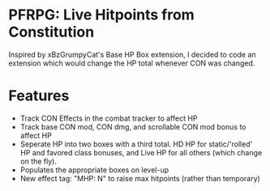 # PFRPG: Live Hitpoints from Constitution
Inspired by xBzGrumpyCat's Base HP Box extension, I decided to code an extension which would change the HP total whenever CON was changed.
# Features
* Track CON Effects in the combat tracker to affect HP
* Track base CON mod, CON dmg, and scrollable CON mod bonus to affect HP
* Seperate HP into two boxes with a third total. HD HP for static/'rolled' HP and favored class bonuses, and Live HP for all others (which change on the fly).
* Populates the appropriate boxes on level-up
* New effect tag: "MHP: N" to raise max hitpoints (rather than temporary)
